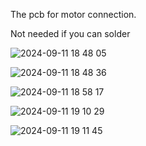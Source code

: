 The pcb for motor connection. 

Not needed if you can solder


![2024-09-11 18 48 05](https://github.com/user-attachments/assets/bfcdcde2-2f5b-4fca-b2fa-a350e0facd06)


![2024-09-11 18 48 36](https://github.com/user-attachments/assets/c20f5dc5-6609-4b2f-9865-dd06e7466997)


![2024-09-11 18 58 17](https://github.com/user-attachments/assets/b3bd889e-5d5f-48cc-bdea-088f36a99369)


![2024-09-11 19 10 29](https://github.com/user-attachments/assets/a34e417d-3ab2-432d-9d0c-5ff27ef300be)


![2024-09-11 19 11 45](https://github.com/user-attachments/assets/6a185aa8-6775-468f-ab2b-2f09b199ff31)
